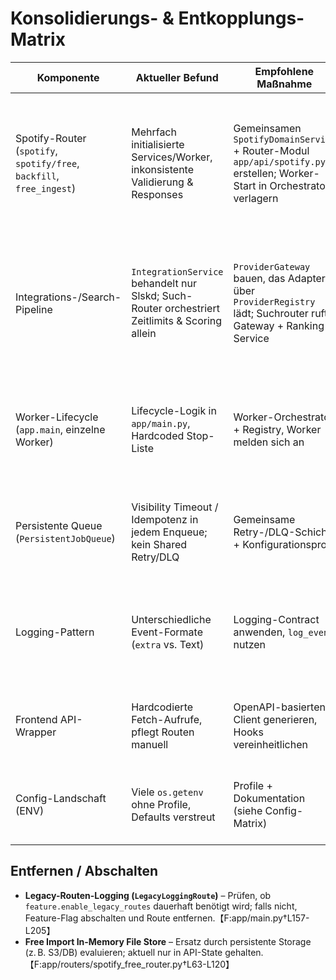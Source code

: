 # Konsolidierungs- & Entkopplungs-Matrix

| Komponente | Aktueller Befund | Empfohlene Maßnahme | Art (Merge/Entkoppeln/Entfernen) | Fundstellen | Umsetzungsskizze |
| --- | --- | --- | --- | --- | --- |
| Spotify-Router (`spotify`, `spotify/free`, `backfill`, `free_ingest`) | Mehrfach initialisierte Services/Worker, inkonsistente Validierung & Responses | Gemeinsamen `SpotifyDomainService` + Router-Modul `app/api/spotify.py` erstellen; Worker-Start in Orchestrator verlagern | Zusammenlegen | `app/routers/spotify_router.py`【F:app/routers/spotify_router.py†L16-L233】<br>`app/routers/spotify_free_router.py`【F:app/routers/spotify_free_router.py†L1-L120】<br>`app/routers/backfill_router.py`【F:app/routers/backfill_router.py†L24-L80】 | 1) Service-Klasse extrahieren; 2) Router-Handlers auf Service umstellen; 3) Tests aktualisieren; 4) Alte Router-Module deprecaten und über neuen Sammelrouter exportieren |
| Integrations-/Search-Pipeline | `IntegrationService` behandelt nur Slskd; Such-Router orchestriert Zeitlimits & Scoring allein | `ProviderGateway` bauen, das Adapter über `ProviderRegistry` lädt; Suchrouter ruft Gateway + Ranking-Service | Entkoppeln | `app/services/integration_service.py`【F:app/services/integration_service.py†L31-L86】<br>`app/integrations/registry.py`【F:app/integrations/registry.py†L16-L58】<br>`app/routers/search_router.py`【F:app/routers/search_router.py†L76-L176】 | 1) Interface `TrackProvider` definieren; 2) Gateway implementieren (Timeout/Retry, Mapping); 3) Router & Tests refaktorieren; 4) Alte Spezialfälle entfernen |
| Worker-Lifecycle (`app.main`, einzelne Worker) | Lifecycle-Logik in `app/main.py`, Hardcoded Stop-Liste | Worker-Orchestrator + Registry, Worker melden sich an | Zusammenlegen/Entkoppeln | `app/main.py`【F:app/main.py†L239-L352】<br>`app/workers/watchlist_worker.py`【F:app/workers/watchlist_worker.py†L61-L118】 | 1) `WorkerDescriptor` definieren (Factory + Capabilities); 2) Orchestrator baut Worker & trackt Status; 3) Router/CLI nutzen Orchestrator |
| Persistente Queue (`PersistentJobQueue`) | Visibility Timeout / Idempotenz in jedem Enqueue; kein Shared Retry/DLQ | Gemeinsame Retry-/DLQ-Schicht + Konfigurationsprofil | Entkoppeln | `app/workers/persistence.py`【F:app/workers/persistence.py†L42-L191】 | 1) Retry-Policy-Helper erstellen (Backoff, Visibility); 2) DLQ-Tabelle + Service definieren; 3) Worker auf Helper umstellen |
| Logging-Pattern | Unterschiedliche Event-Formate (`extra` vs. Text) | Logging-Contract anwenden, `log_event` nutzen | Zusammenlegen | `app/services/cache.py`【F:app/services/cache.py†L70-L135】<br>`app/workers/watchlist_worker.py`【F:app/workers/watchlist_worker.py†L93-L103】<br>`app/routers/search_router.py`【F:app/routers/search_router.py†L127-L154】 | 1) Helper + Structured Schema implementieren; 2) Stepwise rollout (Cache → Search → Workers) |
| Frontend API-Wrapper | Hardcodierte Fetch-Aufrufe, pflegt Routen manuell | OpenAPI-basierten Client generieren, Hooks vereinheitlichen | Zusammenlegen | `frontend/src/lib/api.ts`【F:frontend/src/lib/api.ts†L1-L610】 | 1) Schema generieren; 2) Client-Build in CI aufnehmen; 3) Page/Hook-Refactor |
| Config-Landschaft (ENV) | Viele `os.getenv` ohne Profile, Defaults verstreut | Profile + Dokumentation (siehe Config-Matrix) | Entkoppeln | `app/config.py`【F:app/config.py†L120-L299】<br>`app/main.py`【F:app/main.py†L239-L323】 | 1) Profile definieren; 2) Loader anpassen; 3) Docs/Deployment-Skripte updaten |

## Entfernen / Abschalten
- **Legacy-Routen-Logging (`LegacyLoggingRoute`)** – Prüfen, ob `feature.enable_legacy_routes` dauerhaft benötigt wird; falls nicht, Feature-Flag abschalten und Route entfernen.【F:app/main.py†L157-L205】
- **Free Import In-Memory File Store** – Ersatz durch persistente Storage (z. B. S3/DB) evaluieren; aktuell nur in API-State gehalten.【F:app/routers/spotify_free_router.py†L63-L120】

